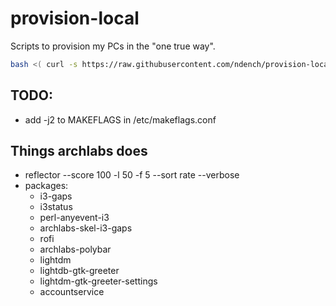 # provision-local
Scripts to provision my PCs in the "one true way".

```sh
bash <( curl -s https://raw.githubusercontent.com/ndench/provision-local/master/bootstrap.sh )
```

## TODO:
- add -j2 to MAKEFLAGS in /etc/makeflags.conf


## Things archlabs does
- reflector --score 100 -l 50 -f 5 --sort rate --verbose
- packages: 
    - i3-gaps
    - i3status
    - perl-anyevent-i3
    - archlabs-skel-i3-gaps
    - rofi
    - archlabs-polybar
    - lightdm
    - lightdb-gtk-greeter
    - lightdm-gtk-greeter-settings
    - accountservice
